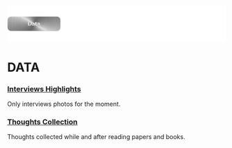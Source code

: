 ![](../E_ASSETS/repo-images/skeuomorphism_data.png)
# DATA

### [Interviews Highlights](INTERVIEWS/README)
Only interviews photos for the moment.

### [Thoughts Collection](THOUGHTS/Thoughts_Collection.md)
Thoughts collected while and after reading papers and books.